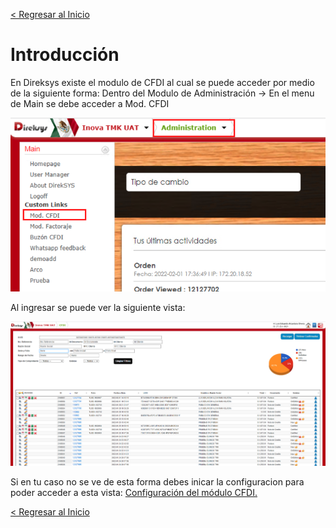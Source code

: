 [< Regresar al Inicio](../README.md)

# Introducción

En Direksys existe el modulo de CFDI al cual se puede acceder por medio de la siguiente forma: Dentro del Modulo de Administración -> En el menu de Main se debe acceder a Mod. CFDI

![Imagen](./images/CFDI/1.png)

Al ingresar se puede ver la siguiente vista:

![Imagen](./images/CFDI/2.png)

Si en tu caso no se ve de esta forma debes inicar la configuracion para poder acceder a esta vista: [Configuración del módulo CFDI.](./configuracion-cfdi.md)


[< Regresar al Inicio](../README.md)